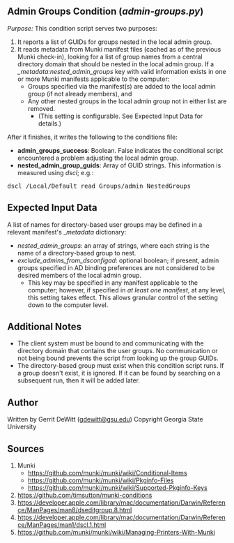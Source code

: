 Admin Groups Condition (_admin-groups.py_)
----------
*Purpose:* This condition script serves two purposes:
   1. It reports a list of GUIDs for groups nested in the local admin group.
   2. It reads metadata from Munki manifest files (cached as of the previous Munki check-in), looking for a list of group names from a central directory domain that should be nested in the local admin group.  If a *_metadata:nested_admin_groups* key with valid information exists in one or more Munki manifests applicable to the computer:
      * Groups specified via the manifest(s) are added to the local admin group (if not already members), and
      * Any other nested groups in the local admin group not in either list are removed.
         - (This setting is configurable.  See Expected Input Data for details.)

 After it finishes, it writes the following to the conditions file:
* **admin_groups_success**: Boolean. False indicates the conditional script encountered a problem adjusting the local admin group.
* **nested_admin_group_guids**: Array of GUID strings.  This information is measured using *dscl*; e.g.:
<pre>dscl /Local/Default read Groups/admin NestedGroups</pre>

Expected Input Data
----------
A list of names for directory-based user groups may be defined in a relevant manifest's __metadata_ dictionary:
* *nested_admin_groups*:  an array of strings, where each string is the name of a directory-based group to nest.
* *exclude_admins_from_dsconfigad*:  optional boolean; if present, admin groups specified in AD binding preferences are not considered to be desired members of the local admin group.
   * This key may be specified in any manifest applicable to the computer; however, if specified in *at least one manifest*, at any level, this setting takes effect.  This allows granular control of the setting down to the computer level.

Additional Notes
----------
* The client system must be bound to and communicating with the directory domain that contains the user groups. No communication or not being bound prevents the script from looking up the group GUIDs.
* The directory-based group must exist when this condition script runs. If a group doesn't exist, it is ignored.  If it can be found by searching on a subsequent run, then it will be added later.

Author
----------
Written by Gerrit DeWitt (gdewitt@gsu.edu)
Copyright Georgia State University

Sources
----------
1. Munki
   * https://github.com/munki/munki/wiki/Conditional-Items
   * https://github.com/munki/munki/wiki/Pkginfo-Files
   * https://github.com/munki/munki/wiki/Supported-Pkginfo-Keys
2. https://github.com/timsutton/munki-conditions
3. https://developer.apple.com/library/mac/documentation/Darwin/Reference/ManPages/man8/dseditgroup.8.html
4. https://developer.apple.com/library/mac/documentation/Darwin/Reference/ManPages/man1/dscl.1.html
5. https://github.com/munki/munki/wiki/Managing-Printers-With-Munki
